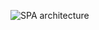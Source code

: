 ![SPA architecture](https://www.scnsoft.com/blog-pictures/web-apps/web-application-architecture-02.png)